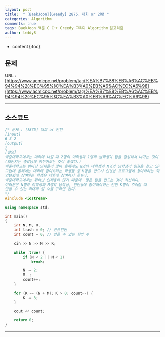 ```yaml
---
layout: post   
title:  " [BaekJoon][Greedy] 2875. 대회 or 인턴 "
categories: Algorithm
comments: true
tags: BaekJoon 백준 C C++ Greedy 그리디 Algorithm 알고리즘
author: teddy8  
---
```

* content
{:toc}

## 문제
URL : [https://www.acmicpc.net/problem/tag/%EA%B7%B8%EB%A6%AC%EB%94%94%20%EC%95%8C%EA%B3%A0%EB%A6%AC%EC%A6%98](https://www.acmicpc.net/problem/tag/%EA%B7%B8%EB%A6%AC%EB%94%94%20%EC%95%8C%EA%B3%A0%EB%A6%AC%EC%A6%98)

---

## 소스코드
``` cpp
/* 문제 : [2875] 대회 or 인턴
[input]
6 3 2
[output]
2
[설명]
백준대학교에서는 대회에 나갈 때 2명의 여학생과 1명의 남학생이 팀을 결성해서 나가는 것이 원칙이다. 
(왜인지는 총장님께 여쭈어보는 것이 좋겠다.)
백준대학교는 뛰어난 인재들이 많아 올해에도 N명의 여학생과 M명의 남학생이 팀원을 찾고 있다.
그런데 올해에는 대회에 참여하려는 학생들 중 K명을 반드시 인턴쉽 프로그램에 참여하라는 학교의 방침이 생기게 되었다. 
인턴쉽에 참여하는 학생은 대회에 참여하지 못한다.
백준대학교에서는 뛰어난 인재들이 많기 때문에, 많은 팀을 만드는 것이 최선이다.
여러분은 N명의 여학생과 M명의 남학생, 인턴쉽에 참여해야하는 인원 K명이 주어질 때 
만들 수 있는 최대의 팀 수를 구하면 된다.
*/
#include <iostream>

using namespace std;

int main()
{
	int N, M, K;
	int trash = 0; // 잔류인원
	int count = 0; // 만들 수 있는 팀의 수

	cin >> N >> M >> K;

	while (true) {
		if (N < 2 || M < 1)
			break;

		N -= 2;
		M--;
		count++;
	}

	for (K -= (N + M); K > 0; count--) {
		K -= 3;
	}

	cout << count;

	return 0;
}
```

---
